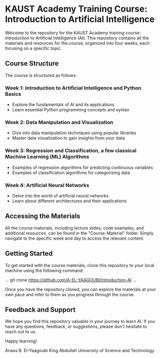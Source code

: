# KAUST Academy Training Course: Introduction to Artificial Intelligence

Welcome to the repository for the KAUST Academy training course: Introduction to Artificial Intelligence (AI). This repository contains all the materials and resources for the course, organized into four weeks, each focusing on a specific topic.

## Course Structure

The course is structured as follows:

### Week 1: Introduction to Artificial Intelligence and Python Basics
- Explore the fundamentals of AI and its applications
- Learn essential Python programming concepts and syntax

### Week 2: Data Manipulation and Visualization
- Dive into data manipulation techniques using popular libraries
- Master data visualization to gain insights from your data

### Week 3: Regression and Classification, a few classical Machine Learning (ML) Algorithms
- Examples of regression algorithms for predicting continuous variables
- Examples of classification algorithms for categorizing data

### Week 4: Artificial Neural Networks
- Delve into the world of artificial neural networks
- Learn about different architectures and their applications

## Accessing the Materials

All the course materials, including lecture slides, code examples, and additional resources, can be found in the "Course-Material" folder. Simply navigate to the specific week and day to access the relevant content.

## Getting Started

To get started with the course materials, clone this repository to your local machine using the following command:

...
  git clone https://github.com/A-EL-YAAGOUBI/Introduction-AI
...

Once you have the repository cloned, you can explore the materials at your own pace and refer to them as you progress through the course.

## Feedback and Support

We hope you find this repository valuable in your journey to learn AI. If you have any questions, feedback, or suggestions, please don't hesitate to reach out to us.

Happy learning!

Anass B. El-Yaagoubi
King Abdullah University of Science and Technology
